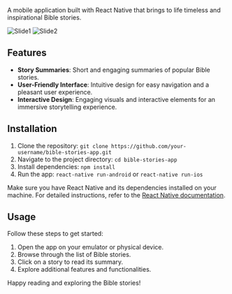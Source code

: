 A mobile application built with React Native that brings to life timeless and inspirational Bible stories.

![Slide1](https://github.com/enoch2-hub/Bible_Stories-expo/assets/151722245/03388aad-f150-4b80-9e8d-059773700bd7)
![Slide2](https://github.com/enoch2-hub/Bible_Stories-expo/assets/151722245/a7e7fef1-1381-4158-98b4-0ac986fe4e9e)


## Features

- **Story Summaries**: Short and engaging summaries of popular Bible stories.
- **User-Friendly Interface**: Intuitive design for easy navigation and a pleasant user experience.
- **Interactive Design**: Engaging visuals and interactive elements for an immersive storytelling experience.

## Installation

1. Clone the repository: `git clone https://github.com/your-username/bible-stories-app.git`
2. Navigate to the project directory: `cd bible-stories-app`
3. Install dependencies: `npm install`
4. Run the app: `react-native run-android` or `react-native run-ios`

Make sure you have React Native and its dependencies installed on your machine. For detailed instructions, refer to the [React Native documentation](https://reactnative.dev/docs/environment-setup).

## Usage

Follow these steps to get started:

1. Open the app on your emulator or physical device.
2. Browse through the list of Bible stories.
3. Click on a story to read its summary.
4. Explore additional features and functionalities.

Happy reading and exploring the Bible stories!


